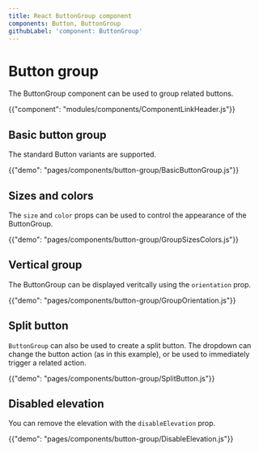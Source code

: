 ```yaml
---
title: React ButtonGroup component
components: Button, ButtonGroup
githubLabel: 'component: ButtonGroup'
---
```


# Button group

<p class="description">The ButtonGroup component can be used to group related buttons.</p>

{{"component": "modules/components/ComponentLinkHeader.js"}}

## Basic button group

The standard Button variants are supported.

{{"demo": "pages/components/button-group/BasicButtonGroup.js"}}

## Sizes and colors

The `size` and `color` props can be used to control the appearance of the ButtonGroup.

{{"demo": "pages/components/button-group/GroupSizesColors.js"}}

## Vertical group

The ButtonGroup can be displayed veritcally using the `orientation` prop.

{{"demo": "pages/components/button-group/GroupOrientation.js"}}

## Split button

`ButtonGroup` can also be used to create a split button. The dropdown can change the button action (as in this example), or be used to immediately trigger a related action.

{{"demo": "pages/components/button-group/SplitButton.js"}}

## Disabled elevation

You can remove the elevation with the `disableElevation` prop.

{{"demo": "pages/components/button-group/DisableElevation.js"}}

